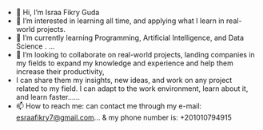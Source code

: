 - 👋 Hi, I’m Israa Fikry Guda 
- 👀 I’m interested in learning all time, and applying what I learn in real-world projects.
- 🌱 I’m currently learning Programming, Artificial Intelligence, and Data Science . ...
- 💞️ I’m looking to collaborate on real-world projects, landing companies in my fields to expand my knowledge and experience and help them increase their productivity, 
- I can share them my insights, new ideas, and work on any project related to my field. I can adapt to the work environment, learn about it, and learn faster......
- 📫 How to reach me: can contact me through my e-mail: esraafikry7@gmail.com...    &   my phone number is: +201010794915

<!---
IsraaGuda4/IsraaGuda4 is a ✨ special ✨ repository because its `README.md` (this file) appears on your GitHub profile.
You can click the Preview link to take a look at your changes.
--->
